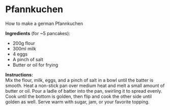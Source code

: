 # Pfannkuchen
How to make a german Pfannkuchen

**Ingredients** (for ~5 pancakes):  
- 200g flour  
- 300ml milk  
- 4 eggs  
- A pinch of salt  
- Butter or oil for frying  

**Instructions:**  
Mix the flour, milk, eggs, and a pinch of salt in a bowl until the batter is smooth. Heat a non-stick pan over medium heat and melt a small amount of butter or oil. Pour a ladle of batter into the pan, swirling it to spread evenly. Cook until the bottom is golden, then flip and cook the other side until golden as well. Serve warm with sugar, jam, or your favorite topping.